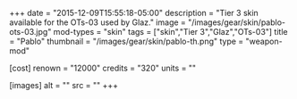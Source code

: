 +++
date = "2015-12-09T15:55:18-05:00"
description = "Tier 3 skin available for the OTs-03 used by Glaz."
image = "/images/gear/skin/pablo-ots-03.jpg"
mod-types = "skin"
tags = ["skin","Tier 3","Glaz","OTs-03"]
title = "Pablo"
thumbnail = "/images/gear/skin/pablo-th.png"
type = "weapon-mod"

[cost]
  renown = "12000"
  credits = "320"
  units = ""

[images]
  alt = ""
  src = ""
+++
